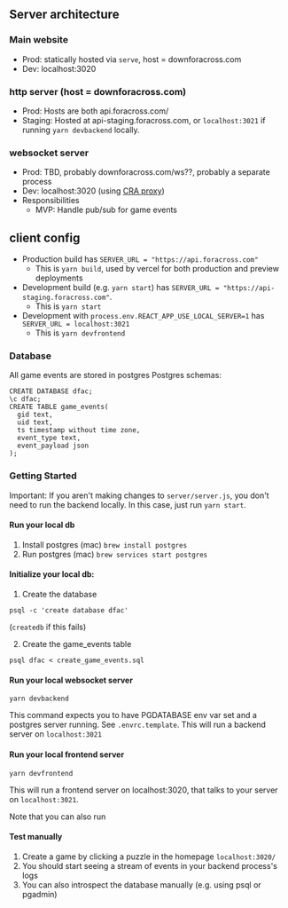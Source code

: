## Server architecture

### Main website

- Prod: statically hosted via `serve`, host = downforacross.com
- Dev: localhost:3020

### http server (host = downforacross.com)

- Prod: Hosts are both api.foracross.com/
- Staging: Hosted at api-staging.foracross.com, or `localhost:3021` if running `yarn devbackend` locally.

### websocket server

- Prod: TBD, probably downforacross.com/ws??, probably a separate process
- Dev: localhost:3020 (using [CRA proxy](https://create-react-app.dev/docs/proxying-api-requests-in-development/))
- Responsibilities
  - MVP: Handle pub/sub for game events
  
## client config
- Production build has `SERVER_URL = "https://api.foracross.com"`
  - This is `yarn build`, used by vercel for both production and preview deployments
- Development build (e.g. `yarn start`) has `SERVER_URL = "https://api-staging.foracross.com"`.
  - This is `yarn start`
- Development with `process.env.REACT_APP_USE_LOCAL_SERVER=1` has `SERVER_URL = localhost:3021`
  - This is `yarn devfrontend`

### Database
All game events are stored in postgres
Postgres schemas:

```
CREATE DATABASE dfac;
\c dfac;
CREATE TABLE game_events(
  gid text,
  uid text,
  ts timestamp without time zone,
  event_type text,
  event_payload json
);
```

### Getting Started

Important: If you aren't making changes to `server/server.js`, you don't need to run the backend locally. In this case, just run `yarn start`.

#### Run your local db

1. Install postgres
   (mac) `brew install postgres`
2. Run postgres
   (mac) `brew services start postgres`

#### Initialize your local db:

1. Create the database

```
psql -c 'create database dfac'
```

(`createdb` if this fails)

2. Create the game_events table

```
psql dfac < create_game_events.sql
```

#### Run your local websocket server

`yarn devbackend`

This command expects you to have PGDATABASE env var set and a postgres server running. See `.envrc.template`.
This will run a backend server on `localhost:3021`

#### Run your local frontend server

`yarn devfrontend`

This will run a frontend server on localhost:3020, that talks to your server on `localhost:3021`.

Note that you can also run 

#### Test manually

1. Create a game by clicking a puzzle in the homepage `localhost:3020/`
2. You should start seeing a stream of events in your backend process's logs
3. You can also introspect the database manually (e.g. using psql or pgadmin)
